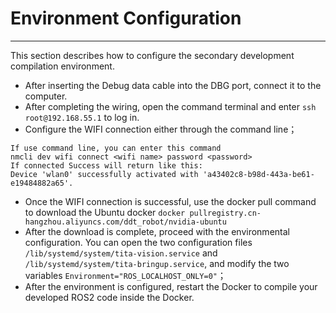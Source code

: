 # Environment Configuration
----
This section describes how to configure the secondary development compilation environment.

- After inserting the Debug data cable into the DBG port, connect it to the computer.
- After completing the wiring, open the command terminal and enter `ssh root@192.168.55.1` to log in.
- Configure the WIFI connection either through the command line；
```{note}
If use command line, you can enter this command
nmcli dev wifi connect <wifi name> password <password>
If connected Success will return like this:
Device 'wlan0' successfully activated with 'a43402c8-b98d-443a-be61-e19484882a65'.
```
- Once the WIFI connection is successful, use the docker pull command to download the Ubuntu docker
`docker pullregistry.cn-hangzhou.aliyuncs.com/ddt_robot/nvidia-ubuntu`
- After the download is complete, proceed with the environmental configuration. You can open the two configuration files `/lib/systemd/system/tita-vision.service` and `/lib/systemd/system/tita-bringup.service`, and modify the two variables `Environment="ROS_LOCALHOST_ONLY=0"`；
- After the environment is configured, restart the Docker to compile your developed ROS2 code inside the Docker.
